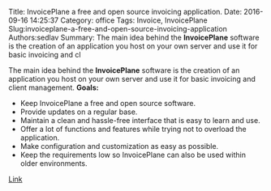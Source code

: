 Title: InvoicePlane a free and open source invoicing application.
Date: 2016-09-16 14:25:37
Category: office
Tags: Invoice, InvoicePlane
Slug:invoiceplane-a-free-and-open-source-invoicing-application
Authors:sedlav
Summary: The main idea behind the **InvoicePlane** software is the creation of an application you host on your own server and use it for basic invoicing and cl

The main idea behind the **InvoicePlane** software is the creation of an application you host on your own server and use it for basic invoicing and client management.
**Goals:**

* Keep InvoicePlane a free and open source software.
* Provide updates on a regular base.
* Maintain a clean and hassle-free interface that is easy to learn and use.
* Offer a lot of functions and features while trying not to overload the application.
* Make configuration and customization as easy as possible.
* Keep the requirements low so InvoicePlane can also be used within older environments.

[Link](https://invoiceplane.com)
